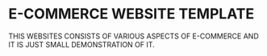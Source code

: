 # E-COMMERCE WEBSITE TEMPLATE

THIS WEBSITES CONSISTS OF VARIOUS ASPECTS OF E-COMMERCE AND IT IS JUST SMALL DEMONSTRATION OF IT.
